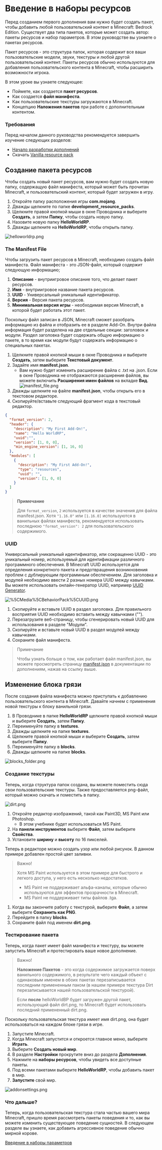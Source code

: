 # Введение в наборы ресурсов

Перед созданием первого дополнения вам нужно будет создать пакет, чтобы добавить любой пользовательский контент в
Minecraft: Bedrock Edition. Существует два типа пакетов, которые может создать автор: пакеты ресурсов и набор
параметров. В этом руководстве вы узнаете о пакетах ресурсов.

Пакет ресурсов - это структура папок, которая содержит все ваши пользовательские модели, звуки, текстуры и любой другой
пользовательский контент. Пакеты ресурсов обычно используются для добавления пользовательского контента в Minecraft,
чтобы расширить возможности игрока.

В этом уроке вы узнаете следующее:

+ Поймете, как создается **пакет ресурсов**.
+ Как создается **файл манифеста**.
+ Как пользовательские текстуры загружаются в Minecraft.
+ Концепцию **Наложения пакетов** при работе с дополнительным контентом.

### Требования

Перед началом данного руководства рекомендуется завершить изучение следующих разделов:

+ [Начало разработки дополнений](Getting_Started.md)
+ Скачать [Vanilla resource pack](https://aka.ms/resourcepacktemplate)

## Создание пакета ресурсов

Чтобы создать новый пакет ресурсов, вам нужно будет создать новую папку, содержащую файл манифеста, который может быть
прочитан Minecraft, и пользовательский контент, который будет загружен в игру.

1. Откройте папку расположения игры **com.mojang**.
2. Дважды щелкните по папке **development_resource_packs**.
3. Щелкните правой кнопкой мыши в окне Проводника и выберите **Создать**, а затем **Папку**, чтобы создать новую папку.
4. Назовите новую папку **HelloWorldRP**.
5. Дважды щелкните на **HelloWorldRP**, чтобы открыть папку.

![helloworldrp.png](https://docs.microsoft.com/ru-ru/minecraft/creator/documents/media/resourcepack/helloworldrp.png)

### The Manifest File

Чтобы загрузить пакет ресурсов в Minecraft, необходимо создать файл манифеста. Файл манифеста - это JSON-файл, который
содержит следующую информацию;

1. **Описание** - внутриигровое описание того, что делает пакет ресурсов.
2. **Имя** - внутриигровое название пакета ресурсов.
3. **UUID** - Универсальный уникальный идентификатор.
4. **Версия** - Версия пакета ресурсов.
5. **Минимальная версия игры** - необходимая версия Minecraft, в которой будет работать этот пакет.

Поскольку файл записан в JSON, Minecraft сможет разобрать информацию из файла и отобразить ее в разделе Add-On. Внутри
файла информация будет разделена на две отдельные секции: заголовок и модули. Раздел заголовка будет содержать общую
информацию о пакете, в то время как модули будут содержать информацию о специальных пакетах.

1. Щелкните правой кнопкой мыши в окне Проводника и выберите **Создать**, затем выберите **Текстовый документ**.
2. Задайте имя **manifest.json**.
    * Вам нужно будет изменить расширение файла с .txt на .json. Если в окне Проводника не отображаются расширения
      файлов, вы можете включить **Расширения имен файлов** на вкладке **Вид**.
      ![manifest_file.png](https://docs.microsoft.com/ru-ru/minecraft/creator/documents/media/resourcepack/manifest_file.png)
3. Дважды щелкните на файле **manifest.json**, чтобы открыть его в текстовом редакторе.
4. Скопируйте/вставьте следующий фрагмент кода в текстовый редактор.

``` json
{
  "format_version": 2,
  "header": {
    "description": "My First Add-On!",
    "name": "Hello WorldRP",
    "uuid":"",
    "version": [1, 0, 0],
    "min_engine_version": [1, 16, 0]
  },
  "modules": [
    {
      "description": "My First Add-On!",
      "type": "resources",
      "uuid": "",
      "version": [1, 0, 0]
    }
  ]
}
```

> **Примечание**
>
> Для `format_version`, `2` используется в качестве значения для файла manifest.json. Хотя `"1.16.0"` или `[1.16.0]` используются в ванильных файлах манифеста, рекомендуется использовать последнюю `"format_version": 2` для пользовательского содержимого.

### UUID

Универсальный уникальный идентификатор, или сокращенно UUID - это уникальный номер, используемый для идентификации
различного программного обеспечения. В Minecraft UUID используется для определения конкретного пакета и предотвращения
возникновения проблем с дублирующим программным обеспечением. Для заголовка и модулей необходимо ввести 2 разных номера
UUID между кавычками. Вы можете использовать онлайн-генератор UUID,
например [UUID Generator](https://www.uuidgenerator.net/).

![%5CMedia%5CBehaviorPack%5CUUID.png](https://docs.microsoft.com/ru-ru/minecraft/creator/documents/%5CMedia%5CBehaviorPack%5CUUID.png)

1. Скопируйте и вставьте UUID в раздел заголовка. Для правильного восприятия UUID необходимо вставить между
   кавычками ("").
2. Перезагрузите веб-страницу, чтобы сгенерировать новый UUID для использования в разделе "Модули".
3. Скопируйте и вставьте новый UUID в раздел модулей между кавычками.
4. Сохраните файл манифеста.

> Примечание
>
> Чтобы узнать больше о том, как работает файл manifest.json, вы можете просмотреть страницу [manifest.json](https://docs.microsoft.com/ru-ru/minecraft/creator/reference/content/addonsreference/examples/addonmanifest) в документации по дополнениям, нажав на ссылку выше.

## Изменение блока грязи

После создания файла манифеста можно приступать к добавлению пользовательского контента в Minecraft. Давайте начнем с
применения новой текстуры к блоку ванильной грязи.

1. В Проводнике в папке **HelloWorldRP** щелкните правой кнопкой мыши и выберите **Создать**, затем **Папку**.
2. Переименуйте папку в **textures**.
3. Дважды щелкните на папке **textures**.
4. Щелкните правой кнопкой мыши и выберите **Создать**, затем выберите **Папку**.
5. Переименуйте папку в **blocks**.
6. Дважды щелкните на папке **blocks**.

![blocks_folder.png](https://docs.microsoft.com/ru-ru/minecraft/creator/documents/media/resourcepack/blocks_folder.png)

### Создание текстуры

Теперь, когда структура папок создана, вы можете поместить сюда свои пользовательские текстуры. Также предоставляется
png-файл, который можно скачать и поместить в папку.

![dirt.png](https://docs.microsoft.com/ru-ru/minecraft/creator/documents/media/resourcepack/dirt.png)

1. Откройте редактор изображений, такой как Paint3D, MS Paint или Photoshop.
    * В этом учебнике будет использоваться MS Paint.
2. На **панели инструментов** выберите **Файл**, затем выберите **Свойства**.
3. Установите **ширину** и **высоту** по 16 пикселей.

Теперь в редакторе можно создать узор или любой рисунок. В данном примере добавлен простой цвет заливки.

> Важно!
>
> Хотя MS Paint используется в этом примере для быстрого и легкого доступа, у него есть несколько недостатков.
>
> * MS Paint не поддерживает альфа-каналы, которые обычно используются для эффектов прозрачности в Minecraft.
> * MS Paint не поддерживает типы файлов .tga.

1. Когда вы закончите работу с текстурой, выберите **Файл**, а затем выберите **Сохранить как PNG**.
2. Перейдите в папку **blocks**.
3. Сохраните файл под именем **dirt.png**.

### Тестирование пакета

Теперь, когда пакет имеет файл манифеста и текстуру, вы можете запустить Minecraft и протестировать ваше новое
дополнение.

> Важно!
>
> **Наложение Пакетов** - это когда содержимое загружается поверх ванильного содержимого, в результате чего каждый объект с одинаковым именем в обоих пакетах перезаписывается последним примененным паком (в нашем примере текстура Dirt перезаписывается нашей пользовательской текстурой).
>
> Если **после** helloWorldBP будет загружен другой пакет, использующий файл dirt.png, то Minecraft будет использовать последний примененный dirt.png.

Поскольку пользовательская текстура имеет имя dirt.png, она будет использоваться на каждом блоке грязи в игре.

1. Запустите Minecraft.
2. Когда Minecraft запустится и откроется главное меню, выберите **Играть**.
3. Выберите **Создать новый мир**.
4. В разделе **Настройки** прокрутите вниз до раздела **Дополнения**.
5. Нажмите на **наборы ресурсов**, чтобы увидеть все доступные пакеты.
6. Под всеми пакетами выберите **HelloWorldRP**, чтобы добавить пакет в мир.
7. **Запустите** свой мир.

![addonsettings.png](https://docs.microsoft.com/ru-ru/minecraft/creator/documents/media/resourcepack/addonsettings.png)

### Что дальше?

Теперь, когда пользовательская текстура стала частью вашего мира Minecraft, пришло время рассмотреть пакеты поведения и
то, как вы можете изменить существующее поведение сущностей. В следующем разделе вы узнаете, как добавить агрессивное
поведение обычно мирной корове.

[Введение в наборы параметров](Introduction_to_Behavior_Packs.md)

